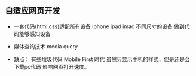 ## 自适应网页开发

- 一套代码(html,css)适配所有设备
  iphone ipad imac 不同尺寸的设备
  做到代码能够感知设备

- 媒体查询技术 media query

- 缺点： 有些垃圾代码
  Mobile First 时代 虽然只显示手机的样式，但是还是会下载pc代码 影响网页打开速度。
